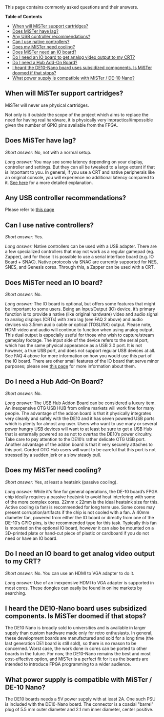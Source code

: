 This page contains commonly asked questions and their answers.

**Table of Contents**
- [When will MiSTer support cartridges?](#when-will-mister-support-cartridges)
- [Does MiSTer have lag?](#does-mister-have-lag)
- [Any USB controller recommendations?](#any-usb-controller-recommendations)
- [Can I use native controllers?](#can-I-use-native-controllers)
- [Does my MiSTer need cooling?](#does-my-mister-need-cooling)
- [Does MiSTer need an IO board?](#does-mister-need-an-io-board)
- [Do I need an IO board to get analog video output to my CRT?](#do-i-need-an-io-board-to-get-analog-video-output-to-my-crt)
- [Do I need a Hub Add-On Board?](#do-i-need-a-hub-add-on-board)
- [I heard the DE10-Nano board uses subsidized components. Is MiSTer doomed if that stops?](#i-heard-the-de10-nano-board-uses-subsidized-components-is-mister-doomed-if-that-stops)
- [What power supply is compatible with MiSTer / DE-10 Nano?](#what-power-supply-is-compatible-with-mister--de-10-nano)


##  When will MiSTer support cartridges?

MiSTer will never use physical cartridges. 

Not only is it outside the scope of the project which aims to replace the need for having real hardware, it is physically very impractical/impossible given the number of GPIO pins available from the FPGA.

## Does MiSTer have lag?

_Short answer:_ No, not with a normal setup.  

_Long answer:_ You may see some latency depending on your display, controller and settings. But they can all be tweaked to a large extent if that is important to you. In general, if you use a CRT and native peripherals like an original console, you will experience no additional latency compared to it. [See here](lag-explained) for a more detailed explanation.

## Any USB controller recommendations?

Please refer to [this page](Selecting-Input-Devices)

## Can I use native controllers?

_Short answer:_ Yes.

_Long answer:_ Native controllers can be used with a USB adapter.  There are a few specialized controllers that may not work as a regular gamepad (eg. Zapper), and for those it is possible to use a serial interface board (e.g. IO Board + SNAC). Native protocols via SNAC are currently supported for NES, SNES, and Genesis cores. Through this, a Zapper can be used with a CRT.


## Does MiSTer need an IO board?

_Short answer:_ No.

_Long answer:_ The IO board is optional, but offers some features that might be important to some users.  Being an Input/Output (IO) device, it’s primary function is to provide a native (like original hardware) video and audio signal to analog displays (CRTs) with zero lag (see FAQ 2 above) and audio devices via 3.5mm audio cable or optical (TOSLINK) output.  Please note, HDMI video and audio will continue to function when using analog output.  This dual output is especially useful for those who wish to capture/stream gameplay footage.  The input side of the device refers to the serial port, which has the same physical appearance as a USB 3.0 port.  It is not however, a true USB port, and does not support regular USB devices at all.  See FAQ 4 above for more information on how you would use this part of the IO board.  There are other small features of the IO board that serve minor purposes; please see [this page](IO-Board) for more information about them.

## Do I need a Hub Add-On Board?

_Short answer:_ No.

_Long answer:_ The USB Hub Addon Board can be considered a luxury item.  An inexpensive OTG USB HUB from online markets will work fine for many people.  The advantage of the addon board is that it physically integrates very cleanly and safely with the DE10 and it has seven powered USB ports which is plenty for almost any user.  Users who want to use many or several power hungry USB devices will want to at least be sure to get a USB Hub that is externally powered so as not to overtax the DE10’s power circuitry.  Take care to pay attention to the DE10’s rather delicate OTG USB port.  Another advantage of the addon board is that it very securely attaches to this port.  Corded OTG Hub users will want to be careful that this port is not stressed by a sudden jerk or a slow steady pull.

## Does my MiSTer need cooling?

_Short answer:_ Yes, at least a heatsink (passive cooling). 

_Long answer:_ While it's fine for general operations, the DE-10 board’s FPGA chip ideally requires a passive heatsink to avoid heat interfering with some of the more complex cores.  22mm x 22mm is the ideal heatsink size for this.  Active cooling (a fan) is recommended for long term use.  Some cores may present corruption/artifacts if the chip is not cooled with a fan.  A 40mm diameter fan, powered from either the IO board or directly from one of the DE-10’s GPIO pins, is the recommended type for this task.  Typically this fan is mounted on the optional IO board, however it can also be mounted on a 3D-printed plate or hand-cut piece of plastic or cardboard if you do not need or have an IO board.

## Do I need an IO board to get analog video output to my CRT?

_Short answer:_ No.  You can use an HDMI to VGA adapter to do it.

_Long answer:_ Use of an inexpensive HDMI to VGA adapter is supported in most cores. These dongles can easily be found in online markets by searching.


## I heard the DE10-Nano board uses subsidized components. Is MiSTer doomed if that stops?

The DE10 Nano is broadly sold to universities and is available in larger supply than custom hardware made only for retro enthusiasts. In general, these development boards are manufactured and sold for a long time (the last generation DE1 board is still sold), so there is no reason to be concerned. Worst case, the work done in cores can be ported to other boards in the future. For now, the DE10-Nano remains the best and most cost-effective option, and MiSTer is a perfect fit for it as the boards are intended to introduce FPGA programming to a wider audience.


## What power supply is compatible with MiSTer / DE-10 Nano?

The DE10 boards needs a 5V power supply with at least 2A. One such PSU is included with the DE10-Nano board.
The connector is a coaxial "barrel" plug of 5.5 mm outer diameter and 2.1 mm inner diameter, center positive.
